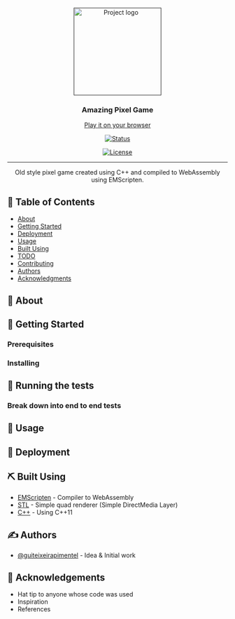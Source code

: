 <p align="center">
  <a href="" rel="noopener">
 <img width=200px height=200px src="https://i.imgur.com/o7EVxwm.png" alt="Project logo"></a>
</p>

<h3 align="center">Amazing Pixel Game</h3>

<div align="center">
<a href="https://guiteixeirapimentel.github.io/games/AmazingPixelGame/">Play it on your browser</a>

[![Status](https://img.shields.io/badge/status-active-success.svg)]()
<!-- [![GitHub Issues](https://img.shields.io/github/issues/kylelobo/The-Documentation-Compendium.svg)](https://github.com/guiteixeirapimentel/AmazingPixelGame/issues) -->
<!-- [![GitHub Pull Requests](https://img.shields.io/github/issues-pr/kylelobo/The-Documentation-Compendium.svg)](https://github.com/kylelobo/The-Documentation-Compendium/pulls) -->
[![License](https://img.shields.io/badge/license-MIT-blue.svg)](/LICENSE)

</div>

---

<p align="center"> Old style pixel game created using C++ and compiled to WebAssembly using EMScripten.
    <br> 
</p>

## 📝 Table of Contents

- [About](#about)
- [Getting Started](#getting_started)
- [Deployment](#deployment)
- [Usage](#usage)
- [Built Using](#built_using)
- [TODO](../TODO.md)
- [Contributing](../CONTRIBUTING.md)
- [Authors](#authors)
- [Acknowledgments](#acknowledgement)

## 🧐 About <a name = "about"></a>

<!-- Write about 1-2 paragraphs describing the purpose of your project. -->

## 🏁 Getting Started <a name = "getting_started"></a>

<!-- These instructions will get you a copy of the project up and running on your local machine for development and testing purposes. See [deployment](#deployment) for notes on how to deploy the project on a live system. -->

### Prerequisites

<!--
What things you need to install the software and how to install them.

```
Give examples
``` -->

### Installing

<!-- A step by step series of examples that tell you how to get a development env running.

Say what the step will be

```
Give the example
```

And repeat

```
until finished
```

End with an example of getting some data out of the system or using it for a little demo. -->

## 🔧 Running the tests <a name = "tests"></a>

<!--
Explain how to run the automated tests for this system. -->

### Break down into end to end tests

<!--
Explain what these tests test and why

```
Give an example
``` -->

## 🎈 Usage <a name="usage"></a>

<!-- Add notes about how to use the system. -->

## 🚀 Deployment <a name = "deployment"></a>

<!-- Add additional notes about how to deploy this on a live system. -->

## ⛏️ Built Using <a name = "built_using"></a>

- [EMScripten](https://emscripten.org/) - Compiler to WebAssembly
- [STL](https://www.libsdl.org/) - Simple quad renderer (Simple DirectMedia Layer)
- [C++](https://www.cplusplus.com/) - Using C++11

## ✍️ Authors <a name = "authors"></a>

- [@guiteixeirapimentel](https://github.com/guiteixeirapimentel) - Idea & Initial work

## 🎉 Acknowledgements <a name = "acknowledgement"></a>

- Hat tip to anyone whose code was used
- Inspiration
- References
